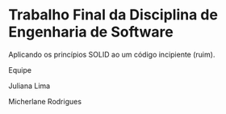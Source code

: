 # Trabalho Final da Disciplina de Engenharia de Software
Aplicando os princípios SOLID ao um código incipiente (ruim).

Equipe
<p>Juliana Lima</p>
<p>Micherlane Rodrigues </p>
